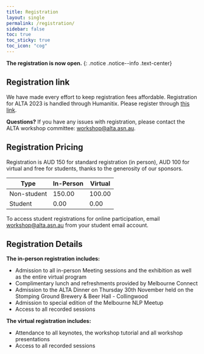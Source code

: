 ```yaml
---
title: Registration
layout: single
permalink: /registration/
sidebar: false
toc: true
toc_sticky: true
toc_icon: "cog"
---
```


**The registration is now open.**
{: .notice .notice--info .text-center}

## Registration link
We have made every effort to keep registration fees affordable. Registration for ALTA 2023 is handled through Humanitix. Please register through [this link](https://events.humanitix.com/alta-2023?c=register).

**Questions?**  If you have any issues with registration, please contact the ALTA workshop committee: [workshop@alta.asn.au](mailto:workshop@alta.asn.au).

## Registration Pricing
Registration is AUD 150 for standard registration (in person), AUD 100 for virtual and free for students, thanks to the generosity of our sponsors.<br>

| Type |In-Person|	Virtual| 
|---|---|---|
|Non-student|	150.00	| 100.00|
|Student  |	0.00	| 0.00|

To access student registrations for online participation, email [workshop@alta.asn.au](mailto:workshop@alta.asn.au) from your student email account.

## Registration Details

**The in-person registration includes:**
* Admission to all in-person Meeting sessions and the exhibition as well as the entire virtual program
* Complimentary lunch and refreshments provided by Melbourne Connect
* Admission to the ALTA Dinner on Thursday 30th November held on the Stomping Ground Brewery & Beer Hall - Collingwood
* Admission to special edition of the Melbourne NLP Meetup
* Access to all recorded sessions
  
**The virtual registration includes:**
* Attendance to all keynotes, the workshop tutorial and all workshop presentations
* Access to all recorded sessions


